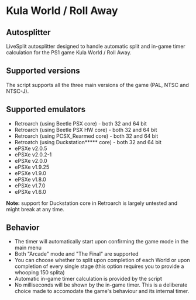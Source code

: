 # Kula World / Roll Away

## Autosplitter
LiveSplit autosplitter designed to handle automatic split and in-game timer calculation for the PS1 game Kula World / Roll Away.

## Supported versions
The script supports all the three main versions of the game (PAL, NTSC and NTSC-J).

## Supported emulators
* Retroarch (using Beetle PSX core) - both 32 and 64 bit
* Retroarch (using Beetle PSX HW core) - both 32 and 64 bit
* Retroarch (using PCSX_Rearmed core) - both 32 and 64 bit
* Retroatch (using Duckstation**\*** core) - both 32 and 64 bit
* ePSXe v2.0.5
* ePSXe v2.0.2-1
* ePSXe v2.0.0
* ePSXe v1.9.25
* ePSXe v1.9.0
* ePSXe v1.8.0
* ePSXe v1.7.0
* ePSXe v1.6.0

**Note:** support for Duckstation core in Retroarch is largely untested and might break at any time.


## Behavior
* The timer will automatically start upon confirming the game mode in the main menu
* Both "Arcade" mode and "The Final" are supported
* You can choose whether to split upon completion of each World or upon completion of every single stage (this option requires you to provide a whooping 150 splita)
* Automatic in-game timer calculation is provided by the script
* No milliseconds will be shown by the in-game timer. This is a deliberate choice made to accomodate the game's behaviour and its internal timer.
